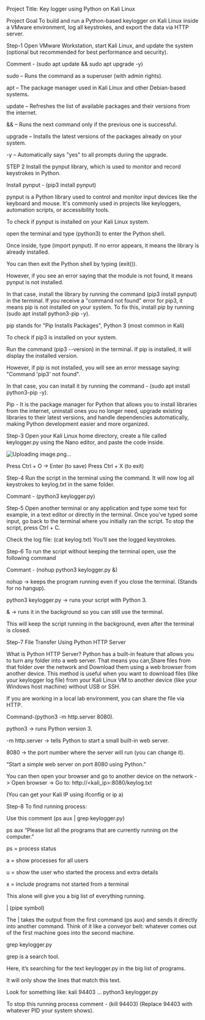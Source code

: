 Project Title: Key logger using Python on Kali Linux

Project Goal
To build and run a Python-based keylogger on Kali Linux inside a VMware environment, log all keystrokes, and export the data via HTTP server.


Step-1 Open VMware Workstation, start Kali Linux, and update the system (optional but recommended for best performance and security).

Comment - (sudo apt update && sudo apt upgrade -y)

sudo – Runs the command as a superuser (with admin rights).

apt – The package manager used in Kali Linux and other Debian-based systems.

update – Refreshes the list of available packages and their versions from the internet.

&& – Runs the next command only if the previous one is successful.

upgrade – Installs the latest versions of the packages already on your system.

-y – Automatically says "yes" to all prompts during the upgrade.


STEP 2 Install the pynput library, which is used to monitor and record keystrokes in Python.

Install pynput - (pip3 install pynput)

pynput is a Python library used to control and monitor input devices like the keyboard and mouse. It's commonly used in projects like keyloggers, automation scripts, or accessibility tools.

To check if pynput is installed on your Kali Linux system.

open the terminal and type (python3) to enter the Python shell. 

Once inside, type (import pynput). If no error appears, it means the library is already installed.

You can then exit the Python shell by typing (exit()).

However, if you see an error saying that the module is not found, it means pynput is not installed. 

In that case, install the library by running the command (pip3 install pynput) in the terminal. 
If you receive a "command not found" error for pip3, it means pip is not installed on your system. 
To fix this, install pip by running (sudo apt install python3-pip -y).

pip stands for "Pip Installs Packages",  Python 3 (most common in Kali)

To check if pip3 is installed on your system.

Run the command (pip3 --version) in the terminal. If pip is installed, it will display the installed version.

However, if pip is not installed, you will see an error message saying: "Command 'pip3' not found".

In that case, you can install it by running the command - (sudo apt install python3-pip -y).

Pip - It is the package manager for Python that allows you to install libraries from the internet, uninstall ones you no longer need, upgrade existing libraries to their latest versions, and handle dependencies automatically, making Python development easier and more organized.

Step-3 Open your Kali Linux home directory, create a file called keylogger.py using the Nano editor, and paste the code inside.

![Uploading image.png…]()

Press Ctrl + O → Enter (to save)
Press Ctrl + X (to exit)

Step-4 Run the script in the terminal using the command. It will now log all keystrokes to keylog.txt in the same folder.

Commant - (python3 keylogger.py)

Step-5 Open another terminal or any application and type some text for example, in a text editor or directly in the terminal. Once you've typed some input, go back to the terminal where you initially ran the script. To stop the script, press Ctrl + C.

Check the log file: (cat keylog.txt) You’ll see the logged keystrokes.

Step-6 To run the script without keeping the terminal open, use the following command

Commant - (nohup python3 keylogger.py &)

nohup → keeps the program running even if you close the terminal. (Stands for no hangup).

python3 keylogger.py → runs your script with Python 3.

& → runs it in the background so you can still use the terminal.

This will keep the script running in the background, even after the terminal is closed.

Step-7 File Transfer Using Python HTTP Server

What is Python HTTP Server?
Python has a built-in feature that allows you to turn any folder into a web server. That means you can,Share files from that folder over the network and Download them using a web browser from another device. This method is useful when you want to download files (like your keylogger log file) from your Kali Linux VM to another device (like your Windows host machine) without USB or SSH.

If you are working in a local lab environment, you can share the file via HTTP.

Command-(python3 -m http.server 8080). 

python3 → runs Python version 3.

-m http.server → tells Python to start a small built-in web server.

8080 → the port number where the server will run (you can change it).

“Start a simple web server on port 8080 using Python.”

You can then open your browser and go to another device on the network -> Open browser -> Go to: http://<kali_ip>:8080/keylog.txt

(You can get your Kali IP using ifconfig or ip a)

Step-8 To find running process:

Use this comment (ps aux | grep keylogger.py)

ps aux “Please list all the programs that are currently running on the computer.”

ps = process status

a = show processes for all users

u = show the user who started the process and extra details

x = include programs not started from a terminal

This alone will give you a big list of everything running.

| (pipe symbol)

The | takes the output from the first command (ps aux) and sends it directly into another command.
Think of it like a conveyor belt: whatever comes out of the first machine goes into the second machine.

grep keylogger.py

grep is a search tool.

Here, it’s searching for the text keylogger.py in the big list of programs.

It will only show the lines that match this text.

Look for something like: kali     94403  ... python3 keylogger.py

To stop this running process comment - (kill 94403) (Replace 94403 with whatever PID your system shows).
